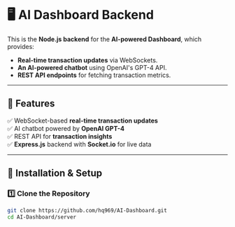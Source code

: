 # 🖥️ AI Dashboard Backend

This is the **Node.js backend** for the **AI-powered Dashboard**, which provides:
- **Real-time transaction updates** via WebSockets.
- **An AI-powered chatbot** using OpenAI's GPT-4 API.
- **REST API endpoints** for fetching transaction metrics.

---

## 📌 Features
✅ WebSocket-based **real-time transaction updates**  
✅ AI chatbot powered by **OpenAI GPT-4**  
✅ REST API for **transaction insights**  
✅ **Express.js** backend with **Socket.io** for live data  

---

## 🚀 Installation & Setup

### **1️⃣ Clone the Repository**
```sh
git clone https://github.com/hq969/AI-Dashboard.git
cd AI-Dashboard/server

